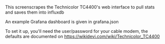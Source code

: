 This screenscrapes the Technicolor TC4400's web interface to pull stats and saves them into influxdb

An example Grafana dashboard is given in grafana.json

To set it up, you'll need the user/password for your cable modem, the defaults are documented on https://wikidevi.com/wiki/Technicolor_TC4400
